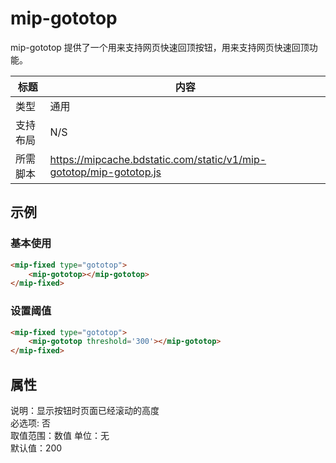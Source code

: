 # mip-gototop

mip-gototop 提供了一个用来支持网页快速回顶按钮，用来支持网页快速回顶功能。

标题|内容
----|----
类型|通用
支持布局|N/S
所需脚本|https://mipcache.bdstatic.com/static/v1/mip-gototop/mip-gototop.js

## 示例

### 基本使用

```html
<mip-fixed type="gototop">
    <mip-gototop></mip-gototop>
</mip-fixed>
```

### 设置阈值

```html
<mip-fixed type="gototop">
    <mip-gototop threshold='300'></mip-gototop>
</mip-fixed>
```

## 属性

说明：显示按钮时页面已经滚动的高度    
必选项: 否  
取值范围：数值
单位：无     
默认值：200
